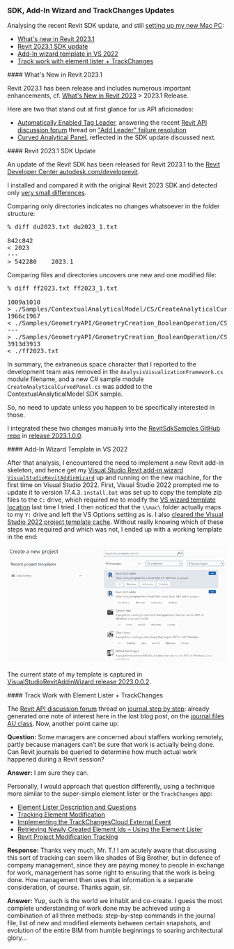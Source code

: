 <head>
<meta http-equiv="Content-Type" content="text/html; charset=utf-8">
<link rel="stylesheet" type="text/css" href="bc.css">
<script src="https://cdn.rawgit.com/google/code-prettify/master/loader/run_prettify.js" type="text/javascript"></script>
</head>

<!---

- /Users/jta/a/lib/revit/jeremy/diff_2023_2023_1.txt

twitter:

 the #RevitAPI @AutodeskAPS @AutodeskRevit #bim 

Analysing the recent Revit SDK update, and still setting up my new Mac PC
&ndash; Revit 2023.1 SDK update
&ndash; Add-In wizard template in VS 2022
&ndash; Track work with element lister + TrackChanges...

linkedin:

#bim #DynamoBim #AutodeskAPS #Revit #API #IFC #SDK #AI #VisualStudio #Autodesk #AEC #adsk

the [Revit API discussion forum](http://forums.autodesk.com/t5/revit-api-forum/bd-p/160) thread

<center>
<img src="img/" alt="" title="" width="600" height=""/>
<p style="font-size: 80%; font-style:italic"></p>
</center>

<pre class="code">
</pre>

-->

### SDK, Add-In Wizard and TrackChanges Updates

Analysing the recent Revit SDK update, and
still [setting up my new Mac PC](https://thebuildingcoder.typepad.com/blog/2022/12/exploring-arm-chatgpt-nairobi-and-the-tsp.html#11):

- [What's new in Revit 2023.1](#1)
- [Revit 2023.1 SDK update](#2)
- [Add-In wizard template in VS 2022](#3)
- [Track work with element lister + TrackChanges](#4)

####<a name="1"></a> What's New in Revit 2023.1

Revit 2023.1 has been release and includes numerous important enhancements, 
cf. [What's New in Revit 2023](https://help.autodesk.com/view/RVT/2023/ENU/?guid=GUID-C81929D7-02CB-4BF7-A637-9B98EC9EB38B) &gt; 2023.1 Release.

Here are two that stand out at first glance for us API aficionados:

- [Automatically Enabled Tag Leader](https://help.autodesk.com/view/RVT/2023/ENU/?guid=GUID-3451EA78-36B5-41CA-9577-76BD9CBC330D),
answering the recent [Revit API discussion forum](http://forums.autodesk.com/t5/revit-api-forum/bd-p/160) thread
on ["Add Leader" failure resolution](https://forums.autodesk.com/t5/revit-api-forum/quot-add-leader-quot-failure-resolution/td-p/11612092)
- [Curved Analytical Panel](https://help.autodesk.com/view/RVT/2023/ENU/?guid=GUID-0D839F7D-3B73-41C3-8134-3FDF40B793BB),
reflected in the SDK update discussed next.

####<a name="2"></a> Revit 2023.1 SDK Update

An update of the Revit SDK has been released for Revit 2023.1 to
the [Revit Developer Center autodesk.com/developrevit](https://www.autodesk.com/developer-network/platform-technologies/revit).

I installed and compared it with the original Revit 2023 SDK and detected
only [very small differences](zip/diff_2023_2023_1.txt).

Comparing only directories indicates no changes whatsoever in the folder structure:

<pre>
% diff du2023.txt du2023_1.txt

842c842
< 2023
---
> 542280	2023.1
</pre>

Comparing files and directories uncovers one new and one modified file:

<pre>
% diff ff2023.txt ff2023_1.txt

1009a1010
> ./Samples/ContextualAnalyticalModel/CS/CreateAnalyticalCurvedPanel.cs
1966c1967
< ./Samples/GeometryAPI/GeometryCreation_BooleanOperation/CS/AnalysisVisualizationFramework .cs
---
> ./Samples/GeometryAPI/GeometryCreation_BooleanOperation/CS/AnalysisVisualizationFramework.cs
3913d3913
< ./ff2023.txt
</pre>

In summary, the extraneous space character that I reported to the development team was removed in the `AnalysisVisualizationFramework.cs` module filename, and a new C# sample module `CreateAnalyticalCurvedPanel.cs` was added to the ContextualAnalyticalModel SDK sample.

So, no need to update unless you happen to be specifically interested in those.

I integrated these two changes manually into
the [RevitSdkSamples GitHub repo](https://github.com/jeremytammik/RevitSdkSamples)
in [release 2023.1.0.0](https://github.com/jeremytammik/RevitSdkSamples/releases/tag/2023.1.0.0).

####<a name="3"></a> Add-In Wizard Template in VS 2022

After that analysis, I encountered the need to implement a new Revit add-in skeleton, and hence get
my [Visual Studio Revit add-in wizard `VisualStudioRevitAddinWizard`](https://github.com/jeremytammik/VisualStudioRevitAddinWizard) up
and running on the new machine, for the first time on Visual Studio 2022.
First, Visual Studio 2022 prompted me to update it to version 17.4.3.
`install.bat` was set up to copy the template zip files to the `C:` drive, which required me to modify
the [VS wizard template location](https://thebuildingcoder.typepad.com/blog/2022/10/bim360-links-and-programming-add-ins.html#6) last
time I tried.
I then noticed that the `\\mac\` folder actually maps to my `Y:` drive and left the VS Options setting as is.
I also [cleared the Visual Studio 2022 project template cache](https://learn.microsoft.com/en-us/answers/questions/714454/location-of-visual-studio-2022-project-template-ca.html).
Without really knowing which of these steps was required and which was not, I ended up with a working template in the end:

<center>
<img src="img/vs_2022_rvt_addin_wiz.png" alt="Add-In Wizard Template in VS 2022 " title="Add-In Wizard Template in VS 2022" width="800" height=""/> <!-- 800 × 425 pixels -->
</center>

<!--
PS C:\Users\jta\Documents> mkdir "Visual Studio 2022\Templates\ProjectTemplates"
PS Y:\a\src\rvt\VisualStudioRevitAddinWizard> .\install.bat 2022
-->

The current state of my template is captured
in [VisualStudioRevitAddinWizard release 2023.0.0.2](https://github.com/jeremytammik/VisualStudioRevitAddinWizard/releases/tag/2023.0.0.2).

####<a name="4"></a> Track Work with Element Lister + TrackChanges

The [Revit API discussion forum](http://forums.autodesk.com/t5/revit-api-forum/bd-p/160) thread
on [journal step by step](https://forums.autodesk.com/t5/revit-api-forum/journal-step-by-step/m-p/11625744):
already generated one note of interest here in the lost blog post,
on the [journal files AU class](https://thebuildingcoder.typepad.com/blog/2023/01/cultureinfochanger-and-ironpython3.html#4).
Now, another point came up:

**Question:** Some managers are concerned about staffers working remotely, partly because managers can’t be sure that work is actually being done.
Can Revit journals be queried to determine how much actual work happened during a Revit session?

**Answer:** I am sure they can. 

Personally, I would approach that question differently, using a technique more similar to the super-simple element lister or the `TrackChanges` app:

<ul>
<li><a href="http://thebuildingcoder.typepad.com/blog/2014/09/debugging-and-maintaining-the-image-relationship.html#2"> Element Lister Description and Questions</a></li>
<li><a href="http://thebuildingcoder.typepad.com/blog/2016/01/tracking-element-modification.html">Tracking Element Modification</a></li>
<li><a href="http://thebuildingcoder.typepad.com/blog/2016/03/implementing-the-trackchangescloud-external-event.html">Implementing the TrackChangesCloud External Event</a></li>
<li><a href="http://thebuildingcoder.typepad.com/blog/2018/02/retrieving-newly-created-element-ids.html">Retrieving Newly Created Element Ids &ndash; Using the Element Lister</a></li>
<li><a href="https://thebuildingcoder.typepad.com/blog/2021/01/line-subcategory-filter-nw-and-modification-tracking.html#3">Revit Project Modification Tracking</a></li>
</ul>

**Response:** Thanks very much, Mr. T.!
I am acutely aware that discussing this sort of tracking can seem like shades of Big Brother, but in defence of company management, since they are paying money to people in exchange for work, management has some right to ensuring that the work is being done.
How management then uses that information is a separate consideration, of course.
Thanks again, sir.

**Answer:** Yup, such is the world we inhabit and co-create.
I guess the most complete understanding of work done may be achieved using a combination of all three methods:
step-by-step commands in the journal file, list of new and modified elements between certain snapshots, and evolution of the entire BIM from humble beginnings to soaring architectural glory...
